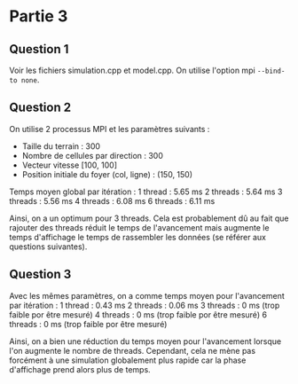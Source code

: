 # Partie 3

## Question 1

Voir les fichiers simulation.cpp et model.cpp.
On utilise l'option mpi ```--bind-to none```.

## Question 2
On utilise 2 processus MPI et les paramètres suivants : 
- Taille du terrain : 300
- Nombre de cellules par direction : 300
- Vecteur vitesse [100, 100]
- Position initiale du foyer (col, ligne) : (150, 150)
  
Temps moyen global par itération : 
1 thread : 5.65 ms
2 threads : 5.64 ms
3 threads : 5.56 ms
4 threads : 6.08 ms
6 threads : 6.11 ms

Ainsi, on a un optimum pour 3 threads. Cela est probablement dû au fait que rajouter des threads 
réduit le temps de l'avancement mais augmente le temps d'affichage le temps de rassembler les données 
(se référer aux questions suivantes). 

## Question 3 
Avec les mêmes paramètres, on a comme temps moyen pour l'avancement par itération : 
1 thread : 0.43 ms
2 threads : 0.06 ms
3 threads : 0 ms (trop faible por être mesuré)
4 threads : 0 ms (trop faible por être mesuré)
6 threads : 0 ms (trop faible por être mesuré)

Ainsi, on a bien une réduction du temps moyen pour l'avancement lorsque l'on 
augmente le nombre de threads. Cependant, cela ne mène pas forcément à une simulation 
globalement plus rapide car la phase d'affichage prend alors plus de temps. 